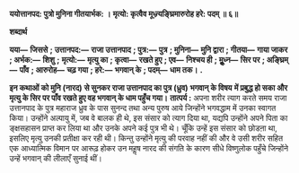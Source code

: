 **ययोत्तानपद: पुत्रो मुनिना गीतयार्भक: ।** **मृत्यो: कृत्वैव मूध्न्र्यङ्घ्रिमारुरोह हरे: पदम् ॥ ६॥** 

**शब्दार्थ** 

**यया—** **जिससे** **; उत्तानपद:—** **राजा उत्तानपाद** **; पुत्र:—** **पुत्र** **; मुनिना—** **मुनि द्वारा** **; गीतया—** **गाया जाकर** **; अर्भक:—** **शिशु** **;** **मृत्यो:—** **मृत्यु का** **; कृत्वा—** **रखते हुए** **; एव—** **निश्चय ही** **; मूॢध्न—** **सिर पर** **; अङ्घ्रिम्—** **पाँव** **; आरुरोह—** **चढ़ गया** **; हरे:—** **भगवान् के** **; पदम्—** **धाम तक।** **.** 

**इन कथाओं को मुनि (नारद) से सुनकर राजा उत्तानपाद का पुत्र (ध्रुव) भगवान् के विषय** **में प्रबुद्ध हो सका और मृत्यु के सिर पर पाँव रखते हुए वह भगवान् के धाम पहुँच गया।** **तात्पर्य :** अपना शरीर त्याग करते समय राजा उत्तानपाद के पुत्र महाराज ध्रुव के पास सुनन्द तथा अन्य पुरुष आये जिन्होंने भगवद्धाम में उनका स्वागत किया। उन्होंने अल्पायु में, जब वे बालक ही थे, इस संसार को त्याग दिया था, यद्यपि उन्होंने अपने पिता का ङ्क्षसहासन प्राप्त कर लिया था और उनके अपने कई पुत्र भी थे। चूँकि उन्हें इस संसार को छोडऩा था, इसलिए मृत्यु उनकी प्रतीक्षा कर रही थी। किन्तु उन्होंने मृत्यु की परवाह नहीं की और वे उसी शरीर सहित एक आध्यात्मिक विमान पर आरूढ़ होकर उन महॢष नारद की संगति के कारण सीधे विष्णुलोक पहुँचे जिन्होंने उन्हें भगवान् की लीलाएँ सुनाई थीं।  